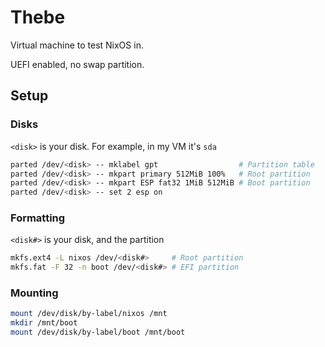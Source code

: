 # Thebe

Virtual machine to test NixOS in.

UEFI enabled, no swap partition.

## Setup

### Disks

`<disk>` is your disk. For example, in my VM it's `sda`

```sh
parted /dev/<disk> -- mklabel gpt                  # Partition table
parted /dev/<disk> -- mkpart primary 512MiB 100%   # Root partition
parted /dev/<disk> -- mkpart ESP fat32 1MiB 512MiB # Boot partition
parted /dev/<disk> -- set 2 esp on
```

### Formatting

`<disk#>` is your disk, and the partition

```sh
mkfs.ext4 -L nixos /dev/<disk#>     # Root partition
mkfs.fat -F 32 -n boot /dev/<disk#> # EFI partition
```

### Mounting

```sh
mount /dev/disk/by-label/nixos /mnt
mkdir /mnt/boot
mount /dev/disk/by-label/boot /mnt/boot
```
